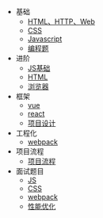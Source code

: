 - 基础
  - [HTML、HTTP、Web](/Interview/html-http-web.md)
  - [CSS](/Interview/css.md)
  - [Javascript](/Interview/Javascript.md)
  - [编程题](/Interview/program.md)
- 进阶
  - [JS基础](/Interview/JS-Advance.md)
  - [HTML](/Interview/html-Advance.md)
  - [浏览器](/Interview/browser-Advance.md)
- 框架
  - [vue](/Interview/frame-vue.md)  
  - [react](/Interview/frame-react.md)  
  - [项目设计](/Interview/work-design.md)  
- 工程化
  - [webpack](/Interview/webpack.md) 
- 项目流程
  - [项目流程](/Interview/work-progress.md)   
- 面试题目
  - [JS](/Interview/question-js.md) 
  - [CSS](/Interview/question-css.md) 
  - [webpack](/Interview/question-webpack.md) 
  - [性能优化](/Interview/performance.md) 


